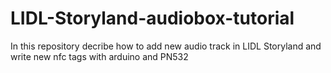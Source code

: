 # LIDL-Storyland-audiobox-tutorial
In this repository decribe how to add new audio track in LIDL Storyland and write new nfc tags with arduino and PN532
